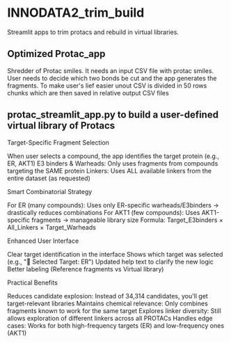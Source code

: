 # INNODATA2_trim_build
Streamlit apps to trim protacs and rebuild in virtual libraries.

## Optimized Protac_app
Shredder of Protac smiles. It needs an input CSV file with protac smiles. User needs to decide which two bonds be cut and the app generates the fragments.
To make user's lief easier unout CSV is divided in 50 rows chunks which are then saved in relative output CSV files

## 


## protac_streamlit_app.py to build a user-defined virtual library of Protacs

Target-Specific Fragment Selection

When user selects a compound, the app identifies the target protein (e.g., ER, AKT1)
E3 binders & Warheads: Only uses fragments from compounds targeting the SAME protein
Linkers: Uses ALL available linkers from the entire dataset (as requested)

Smart Combinatorial Strategy

For ER (many compounds): Uses only ER-specific warheads/E3binders → drastically reduces combinations
For AKT1 (few compounds): Uses AKT1-specific fragments → manageable library size
Formula: Target_E3binders × All_Linkers × Target_Warheads

Enhanced User Interface

Clear target identification in the interface
Shows which target was selected (e.g., "🎯 Selected Target: ER")
Updated help text to clarify the new logic
Better labeling (Reference fragments vs Virtual library)

Practical Benefits

Reduces candidate explosion: Instead of 34,314 candidates, you'll get target-relevant libraries
Maintains chemical relevance: Only combines fragments known to work for the same target
Explores linker diversity: Still allows exploration of different linkers across all PROTACs
Handles edge cases: Works for both high-frequency targets (ER) and low-frequency ones (AKT1)
